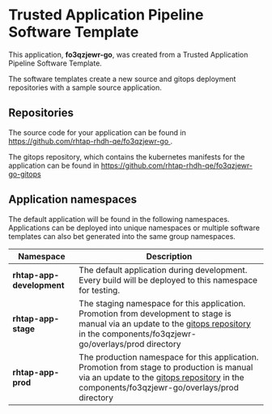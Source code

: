 # Trusted Application Pipeline Software Template

This application, **fo3qzjewr-go**, was created from a Trusted Application Pipeline Software Template.

The software templates create a new source and gitops deployment repositories with a sample source application. 

## Repositories

The source code for your application can be found in [https://github.com/rhtap-rhdh-qe/fo3qzjewr-go ](https://github.com/rhtap-rhdh-qe/fo3qzjewr-go ).
 
The gitops repository, which contains the kubernetes manifests for the application can be found in 
[https://github.com/rhtap-rhdh-qe/fo3qzjewr-go-gitops ](https://github.com/rhtap-rhdh-qe/fo3qzjewr-go-gitops ) 

## Application namespaces 

The default application will be found in the following namespaces. Applications can be deployed into unique namespaces or multiple software templates can also bet generated into the same group namespaces.  

|  Namespace   |  Description   |  
| -------- | -------- |   
| **rhtap-app-development** | The default application during development. Every build will be deployed to this namespace for testing. | 
| **rhtap-app-stage** | The staging namespace for this application. Promotion from development to stage is manual via an update to the [gitops repository](https://github.com/rhtap-rhdh-qe/fo3qzjewr-go-gitops ) in the components/fo3qzjewr-go/overlays/prod directory |  
| **rhtap-app-prod** | The production namespace for this application. Promotion from stage to production is manual via an update to the [gitops repository](https://github.com/rhtap-rhdh-qe/fo3qzjewr-go-gitops ) in the components/fo3qzjewr-go/overlays/prod directory | 